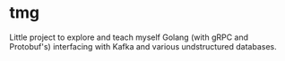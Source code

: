 # tmg

Little project to explore and teach myself Golang (with gRPC and Protobuf's) interfacing with Kafka and various undstructured databases.
